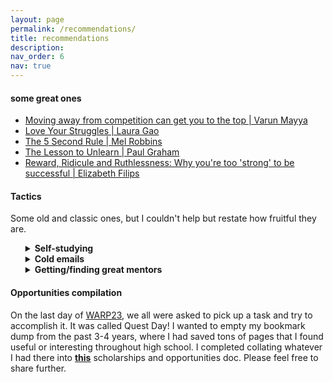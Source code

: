 ```yaml
---
layout: page
permalink: /recommendations/
title: recommendations
description: 
nav_order: 6
nav: true
---
```


#### some great ones 

<ul>
  <li> <a href='https://youtu.be/iLSjasEa3pM'>Moving away from competition can get you to the top | Varun Mayya</a> </li>
  <li> <a href='https://www.lauragao.ca/essays/love-your-struggles'>Love Your Struggles | Laura Gao</a> </li>
  <li> <a href='https://www.youtube.com/watch?v=nI2VQ-ZsNr0'>The 5 Second Rule | Mel Robbins</a> </li>
  <li> <a href='http://www.paulgraham.com/lesson.html'>The Lesson to Unlearn | Paul Graham</a> </li>
  <li> <a href='https://www.elizabethfilips.com/post/53-reward-ridicule-and-ruthlessness-why-you-re-too-strong-to-be-successful'>Reward, Ridicule and Ruthlessness: Why you're too 'strong' to be successful | Elizabeth Filips</a> </li>
</ul>

#### Tactics

Some old and classic ones, but I couldn't help but restate how fruitful they are.

<ul>
<details>
  <summary> <strong>Self-studying</strong> </summary>
  It teaches one a lot more than just the syllabus. You get to realize and learn a lot about your learning style and capabilities. Further, I've seen it instilling agency and accountability in me, which later translated into taking responsibility for other important things early on e.g. managing my own finances and forms for international grant transfers. Also, you happen to develop the eagerness to independently delve into any subject, paper, or skill that you wish to learn whenever you like!
</details>

<details>
  <summary> <strong>Cold emails</strong> </summary>
  The adage goes, "If you don't ask, it is anyway a NO." Simply reaching out and sending an email or message can lead to opportunities beyond our wildest imaginations that we can’t fathom. I followed <a href='https://www.linkedin.com/pulse/three-emails-got-me-10-minutes-gary-vaynerchuk-zach-dixon/'>this</a> approach and received responses from individuals and organizations that provided unimaginable help with my needs and in achieving my aspirations. So, don't hesitate—just send that message! And positively <a href='https://guzey.com/follow-up/'>follow up</a>.
</details>

<details>
  <summary> <strong>Getting/finding great mentors</strong> </summary>
  Having great teachers and seniors can help avoid many pitfalls and make tasks much easier. This can be especially useful when facing complex problems and situations and trying to avoid overthinking. Personally, it took me several years of trial and error before I found my mentors. However, you might be able to find yours by reaching out through your network or mutual connections. Importantly, if you establish a warm rapport with your mentors, they can really incubate you with invaluable guidance and instrumental support.
</details>
</ul>

#### Opportunities compilation

On the last day of <a href='https://www.warp.camp/'>WARP23</a>, we all were asked to pick up a task and try to accomplish it. It was called Quest Day! I wanted to empty my bookmark dump from the past 3-4 years, where I had saved tons of pages that I found useful or interesting throughout high school. I completed collating whatever I had there into <b><a href="https://docs.google.com/document/d/16SJkXBbbpzvCPfM7jK_hHfcql9m3eTsmlibzCeNM6YQ/edit?usp=sharing">this</a></b> scholarships and opportunities doc. Please feel free to share further.
